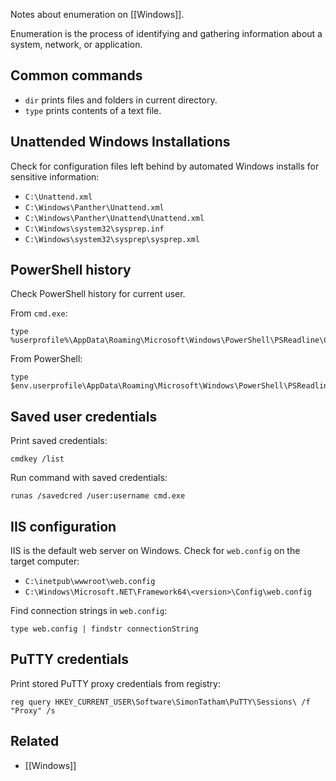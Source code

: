 Notes about enumeration on [[Windows]].

Enumeration is the process of identifying and gathering information about a system, network, or application.

## Common commands

- `dir` prints files and folders in current directory.
- `type` prints contents of a text file.

## Unattended Windows Installations

Check for configuration files left behind by automated Windows installs for sensitive information:

- `C:\Unattend.xml`
- `C:\Windows\Panther\Unattend.xml`
- `C:\Windows\Panther\Unattend\Unattend.xml`
- `C:\Windows\system32\sysprep.inf`
- `C:\Windows\system32\sysprep\sysprep.xml`

## PowerShell history

Check PowerShell history for current user.

From `cmd.exe`:

```
type %userprofile%\AppData\Roaming\Microsoft\Windows\PowerShell\PSReadline\ConsoleHost_history.txt
```

From PowerShell:

```
type $env.userprofile\AppData\Roaming\Microsoft\Windows\PowerShell\PSReadline\ConsoleHost_history.txt
```

## Saved user credentials

Print saved credentials:

```
cmdkey /list
```

Run command with saved credentials:

```
runas /savedcred /user:username cmd.exe
```

## IIS configuration

IIS is the default web server on Windows. Check for `web.config` on the target computer:

- `C:\inetpub\wwwroot\web.config`
- `C:\Windows\Microsoft.NET\Framework64\<version>\Config\web.config`

Find connection strings in `web.config`:

```
type web.config | findstr connectionString 
```

## PuTTY credentials

Print stored PuTTY proxy credentials from registry:

```
reg query HKEY_CURRENT_USER\Software\SimonTatham\PuTTY\Sessions\ /f "Proxy" /s
```

## Related

- [[Windows]]